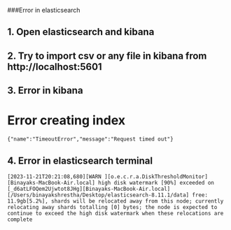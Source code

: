 ###Error in elasticsearch

## 1. Open elasticsearch and kibana
## 2. Try to import csv or any file in kibana from http://localhost:5601
## 3. Error in kibana
# Error creating index
```console
{"name":"TimeoutError","message":"Request timed out"}
```
## 4. Error in elasticsearch terminal
```console
[2023-11-21T20:21:08,680][WARN ][o.e.c.r.a.DiskThresholdMonitor] [Binayaks-MacBook-Air.local] high disk watermark [90%] exceeded on [_d6atLFOQem2Ujwtot8JHg][Binayaks-MacBook-Air.local][/Users/binayakshrestha/Desktop/elasticsearch-8.11.1/data] free: 11.9gb[5.2%], shards will be relocated away from this node; currently relocating away shards totalling [0] bytes; the node is expected to continue to exceed the high disk watermark when these relocations are complete
```
